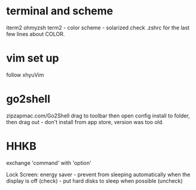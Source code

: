 # terminal and scheme
iterm2
ohmyzsh
term2 - color scheme - solarized
check .zshrc for the last few lines about COLOR.

# vim set up
follow xhyuVim

# go2shell
zipzapmac.com/Go2Shell
drag to toolbar then open config install to folder, then drag out - don't install from app store, version was too old.

# HHKB
exchange 'command' with 'option'

Lock Screen: energy saver - prevent from sleeping automatically when the display is off (check) - put hard disks to sleep when possible (uncheck)
